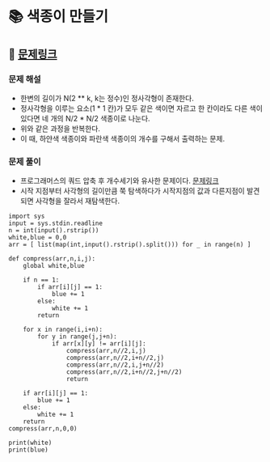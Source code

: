 
# 📚 색종이 만들기

## 📌 [문제링크](https://www.acmicpc.net/problem/2630)

### 문제 해설

- 한변의 길이가 N(2 ** k, k는 정수)인 정사각형이 존재한다.
- 정사각형을 이루는 요소(1 * 1 칸)가 모두 같은 색이면 자르고 한 칸이라도 다른 색이 있다면 네 개의 N/2 * N/2 색종이로 나눈다.
- 위와 같은 과정을 반복한다.
- 이 때, 하얀색 색종이와 파란색 색종이의 개수를 구해서 출력하는 문제.

### 문제 풀이

- 프로그래머스의 쿼드 압축 후 개수세기와 유사한 문제이다. [문제링크](https://school.programmers.co.kr/learn/courses/30/lessons/68936)
- 시작 지점부터 사각형의 길이만큼 쭉 탐색하다가 시작지점의 값과 다른지점이 발견되면 사각형을 잘라서 재탐색한다.

```
import sys
input = sys.stdin.readline
n = int(input().rstrip())
white,blue = 0,0
arr = [ list(map(int,input().rstrip().split())) for _ in range(n) ]

def compress(arr,n,i,j):
    global white,blue
    
    if n == 1:
        if arr[i][j] == 1:
            blue += 1
        else:
            white += 1
        return
    
    for x in range(i,i+n):
        for y in range(j,j+n):
            if arr[x][y] != arr[i][j]:
                compress(arr,n//2,i,j)
                compress(arr,n//2,i+n//2,j)
                compress(arr,n//2,i,j+n//2)
                compress(arr,n//2,i+n//2,j+n//2)
                return

    if arr[i][j] == 1:
        blue += 1
    else:
        white += 1
    return
compress(arr,n,0,0)

print(white)
print(blue)
```
